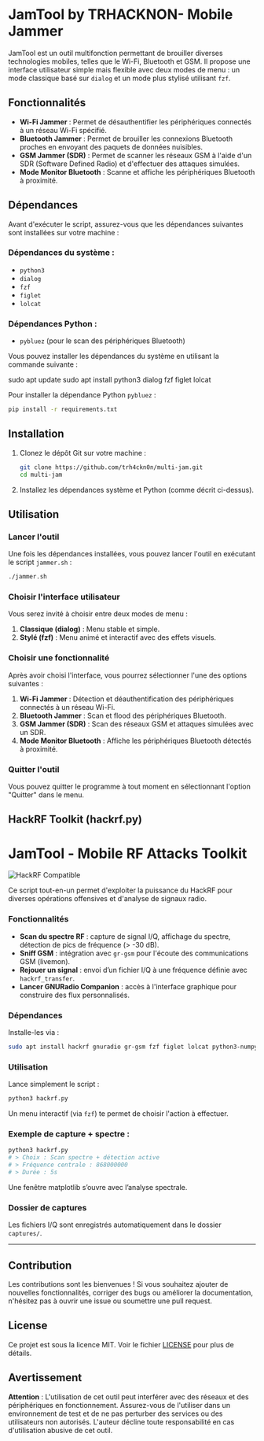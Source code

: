 # JamTool by TRHACKNON- Mobile Jammer

JamTool est un outil multifonction permettant de brouiller diverses technologies mobiles, telles que le Wi-Fi, Bluetooth et GSM. Il propose une interface utilisateur simple mais flexible avec deux modes de menu : un mode classique basé sur `dialog` et un mode plus stylisé utilisant `fzf`. 

## Fonctionnalités

- **Wi-Fi Jammer** : Permet de désauthentifier les périphériques connectés à un réseau Wi-Fi spécifié.
- **Bluetooth Jammer** : Permet de brouiller les connexions Bluetooth proches en envoyant des paquets de données nuisibles.
- **GSM Jammer (SDR)** : Permet de scanner les réseaux GSM à l'aide d'un SDR (Software Defined Radio) et d'effectuer des attaques simulées.
- **Mode Monitor Bluetooth** : Scanne et affiche les périphériques Bluetooth à proximité.

## Dépendances

Avant d'exécuter le script, assurez-vous que les dépendances suivantes sont installées sur votre machine :

### Dépendances du système :
- `python3`
- `dialog`
- `fzf`
- `figlet`
- `lolcat`

### Dépendances Python :
- `pybluez` (pour le scan des périphériques Bluetooth)

Vous pouvez installer les dépendances du système en utilisant la commande suivante :

sudo apt update
sudo apt install python3 dialog fzf figlet lolcat

Pour installer la dépendance Python `pybluez` :

```bash
pip install -r requirements.txt
```

## Installation

1. Clonez le dépôt Git sur votre machine :
   ```bash
   git clone https://github.com/trh4ckn0n/multi-jam.git
   cd multi-jam
   ```

3. Installez les dépendances système et Python (comme décrit ci-dessus).

## Utilisation

### Lancer l'outil

Une fois les dépendances installées, vous pouvez lancer l'outil en exécutant le script `jammer.sh` :

```bash
./jammer.sh
```

### Choisir l'interface utilisateur

Vous serez invité à choisir entre deux modes de menu :

1. **Classique (dialog)** : Menu stable et simple.
2. **Stylé (fzf)** : Menu animé et interactif avec des effets visuels.

### Choisir une fonctionnalité

Après avoir choisi l'interface, vous pourrez sélectionner l'une des options suivantes :

1. **Wi-Fi Jammer** : Détection et déauthentification des périphériques connectés à un réseau Wi-Fi.
2. **Bluetooth Jammer** : Scan et flood des périphériques Bluetooth.
3. **GSM Jammer (SDR)** : Scan des réseaux GSM et attaques simulées avec un SDR.
4. **Mode Monitor Bluetooth** : Affiche les périphériques Bluetooth détectés à proximité.

### Quitter l'outil

Vous pouvez quitter le programme à tout moment en sélectionnant l'option "Quitter" dans le menu.

## HackRF Toolkit (hackrf.py)
# JamTool - Mobile RF Attacks Toolkit

![HackRF Compatible](https://img.shields.io/badge/HackRF-Compatible-blue?logo=hackaday)

Ce script tout-en-un permet d'exploiter la puissance du HackRF pour diverses opérations offensives et d'analyse de signaux radio.

### Fonctionnalités

- **Scan du spectre RF** : capture de signal I/Q, affichage du spectre, détection de pics de fréquence (> -30 dB).
- **Sniff GSM** : intégration avec `gr-gsm` pour l'écoute des communications GSM (livemon).
- **Rejouer un signal** : envoi d’un fichier I/Q à une fréquence définie avec `hackrf_transfer`.
- **Lancer GNURadio Companion** : accès à l'interface graphique pour construire des flux personnalisés.

### Dépendances

Installe-les via :

```bash
sudo apt install hackrf gnuradio gr-gsm fzf figlet lolcat python3-numpy python3-matplotlib
```

### Utilisation

Lance simplement le script :

```bash
python3 hackrf.py
```

Un menu interactif (via `fzf`) te permet de choisir l'action à effectuer.

### Exemple de capture + spectre :

```bash
python3 hackrf.py
# > Choix : Scan spectre + détection active
# > Fréquence centrale : 868000000
# > Durée : 5s
```

Une fenêtre matplotlib s’ouvre avec l’analyse spectrale.

### Dossier de captures

Les fichiers I/Q sont enregistrés automatiquement dans le dossier `captures/`.

---

## Contribution

Les contributions sont les bienvenues ! Si vous souhaitez ajouter de nouvelles fonctionnalités, corriger des bugs ou améliorer la documentation, n'hésitez pas à ouvrir une issue ou soumettre une pull request.

## License

Ce projet est sous la licence MIT. Voir le fichier [LICENSE](LICENSE) pour plus de détails.

## Avertissement

**Attention** : L'utilisation de cet outil peut interférer avec des réseaux et des périphériques en fonctionnement. Assurez-vous de l'utiliser dans un environnement de test et de ne pas perturber des services ou des utilisateurs non autorisés. L'auteur décline toute responsabilité en cas d'utilisation abusive de cet outil.
